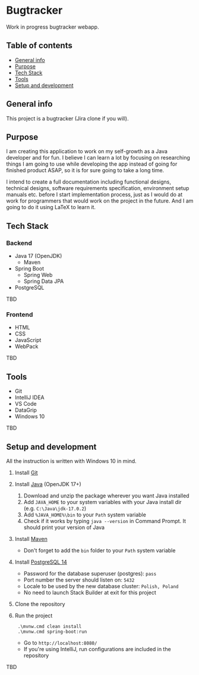 # Bugtracker
Work in progress bugtracker webapp.

## Table of contents
* [General info](#general-info)
* [Purpose](#purpose)
* [Tech Stack](#tech-stack)
* [Tools](#tools)
* [Setup and development](#setup-and-development)

## General info
This project is a bugtracker (Jira clone if you will).

## Purpose
I am creating this application to work on my self-growth as a Java developer and for fun. I believe I can learn a lot by focusing on researching things I am going to use while developing the app instead of going for finished product ASAP, so it is for sure going to take a long time. 

I intend to create a full documentation including functional designs, technical designs, software requirements specification, environment setup manuals etc. before I start implementation process, just as I would do at work for programmers that would work on the project in the future. And I am going to do it using LaTeX to learn it.

## Tech Stack
### Backend
* Java 17 (OpenJDK)
    * Maven
* Spring Boot
    * Spring Web
    * Spring Data JPA
* PostgreSQL

TBD

### Frontend
* HTML
* CSS
* JavaScript
* WebPack

TBD

## Tools
* Git
* IntelliJ IDEA
* VS Code
* DataGrip
* Windows 10

TBD

## Setup and development
All the instruction is written with Windows 10 in mind.
1. Install [Git](https://git-scm.com/downloads)
2. Install [Java](https://jdk.java.net/17/) (OpenJDK 17+)
    1. Download and unzip the package wherever you want Java installed
    2. Add `JAVA_HOME` to your system variables with your Java install dir (e.g. `C:\Java\jdk-17.0.2`)
    3. Add `%JAVA_HOME%\bin` to your `Path` system variable
    4. Check if it works by typing `java --version` in Command Prompt. It should print your version of Java
3. Install [Maven](https://maven.apache.org/install.html)
    * Don't forget to add the `bin` folder to your `Path` system variable
4. Install [PostgreSQL 14](https://www.postgresql.org/download/windows/)
    * Password for the database superuser (postgres): `pass`
    * Port number the server should listen on: `5432`
    * Locale to be used by the new database cluster: `Polish, Poland`
    * No need to launch Stack Builder at exit for this project
5. Clone the repository
6. Run the project

        .\mvnw.cmd clean install
        .\mvnw.cmd spring-boot:run

    * Go to `http://localhost:8080/`
    * If you're using IntelliJ, run configurations are included in the repository


TBD
